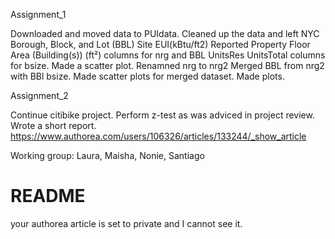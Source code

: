 
Assignment_1

Downloaded and moved data to PUIdata. 
Cleaned up the data and left NYC Borough, Block, and Lot (BBL)	Site EUI(kBtu/ft2)	Reported Property Floor Area (Building(s)) (ft²) columns 
for nrg and BBL	UnitsRes	UnitsTotal columns for bsize. 
Made a scatter plot. 
Renamned nrg to nrg2 
Merged BBL from nrg2 with BBl bsize. 
Made scatter plots for merged dataset. 
Made plots.

Assignment_2

Continue citibike project. Perform z-test as was adviced in project review. Wrote a short report. 
https://www.authorea.com/users/106326/articles/133244/_show_article 

Working group: Laura, Maisha, Nonie, Santiago

# README

your authorea article is set to private and I cannot see it.

